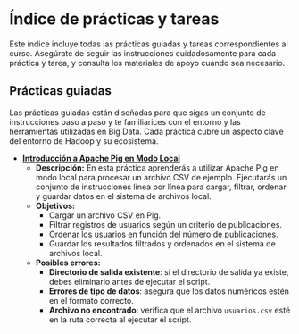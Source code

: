 # Índice de prácticas y tareas

Este índice incluye todas las prácticas guiadas y tareas correspondientes al curso. Asegúrate de seguir las instrucciones cuidadosamente para cada práctica y tarea, y consulta los materiales de apoyo cuando sea necesario.

## Prácticas guiadas

Las prácticas guiadas están diseñadas para que sigas un conjunto de instrucciones paso a paso y te familiarices con el entorno y las herramientas utilizadas en Big Data. Cada práctica cubre un aspecto clave del entorno de Hadoop y su ecosistema.

- [**Introducción a Apache Pig en Modo Local**](./pig/1_introduccion_apache_pig_local.md)
    - **Descripción:** En esta práctica aprenderás a utilizar Apache Pig en modo local para procesar un archivo CSV de ejemplo. Ejecutarás un conjunto de instrucciones línea por línea para cargar, filtrar, ordenar y guardar datos en el sistema de archivos local.
    - **Objetivos:**
        - Cargar un archivo CSV en Pig.
        - Filtrar registros de usuarios según un criterio de publicaciones.
        - Ordenar los usuarios en función del número de publicaciones.
        - Guardar los resultados filtrados y ordenados en el sistema de archivos local.
    - **Posibles errores:**
        - **Directorio de salida existente**: si el directorio de salida ya existe, debes eliminarlo antes de ejecutar el script.
        - **Errores de tipo de datos**: asegura que los datos numéricos estén en el formato correcto.
        - **Archivo no encontrado**: verifica que el archivo `usuarios.csv` esté en la ruta correcta al ejecutar el script.
